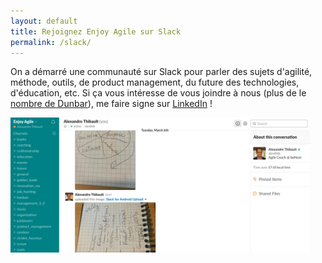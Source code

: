 ```yaml
---
layout: default
title: Rejoignez Enjoy Agile sur Slack
permalink: /slack/
---
```

On a démarré une communauté sur Slack pour parler des sujets d'agilité, méthode, outils, de product management, du future des technologies, d'éducation, etc. Si ça vous intéresse de vous joindre à nous (plus de le <a href="https://fr.wikipedia.org/wiki/Nombre_de_Dunbar" target="dunbar">nombre de Dunbar</a>), me faire signe sur <a href="https://www.linkedin.com/in/alexthib?locale=fr_FR&trk=profile_view_lang_sel_click" target="linkedin">LinkedIn</a> !

<a href="https://www.linkedin.com/in/alexthib?locale=fr_FR&trk=profile_view_lang_sel_click" target="linkedin">
	<img src="/images/slack-enjoy-agile.png" width="95%" />
</a>
